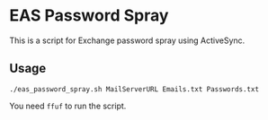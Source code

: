 # EAS Password Spray

This is a script for Exchange password spray using ActiveSync.


## Usage

```shell
./eas_password_spray.sh MailServerURL Emails.txt Passwords.txt
```

You need `ffuf` to run the script.
